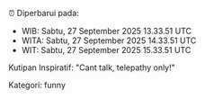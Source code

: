 ⏰ Diperbarui pada:
- WIB: Sabtu, 27 September 2025 13.33.51 UTC
- WITA: Sabtu, 27 September 2025 14.33.51 UTC
- WIT: Sabtu, 27 September 2025 15.33.51 UTC

Kutipan Inspiratif:
"Cant talk, telepathy only!"


Kategori: funny

